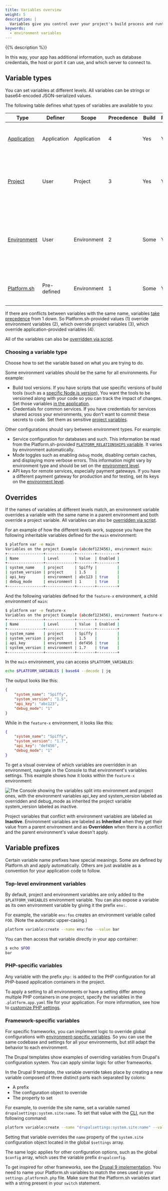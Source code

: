 ```yaml
---
title: Variables overview
weight: 5
description: |
  Variables give you control over your project's build process and runtime environment. You can set them in your code to make changes across your project or independent of the code for environment-specific settings.
keywords:
  - environment variables
---
```


{{% description %}}

In this way, your app has additional information, such as database credentials, the host or port it can use, and which server to connect to.

## Variable types

You can set variables at different levels.
All variables can be strings or base64-encoded JSON-serialized values.

The following table defines what types of variables are available to you:

| Type                                               | Definer     | Scope       | Precedence | Build | Runtime  | Uses |
| -------------------------------------------------- | ----------- | ----------- | ---------- | ----- | -------- |----- |
| [Application](./set-variables.md#set-variables-in-your-app) | Application | Application | 4          | Yes   | Yes      | Non-secret values that are the same across all environments |
| [Project](./set-variables.md#create-project-variables)               | User        | Project     | 3          | Yes   | Yes      | Secret values that are the same across all environments, such as database credentials |
| [Environment](./set-variables.md#create-environment-specific-variables)       | User        | Environment | 2          | Some  | Yes      | Values that vary by environment, such as which database to connect to or which payment API keys to use |
| [Platform.sh](./use-variables.md#use-platformsh-provided-variables)  | Pre-defined | Environment | 1          | Some  | Yes      | For information about your Platform.sh project |

If there are conflicts between variables with the same name, variables [take precedence](#overrides) from 1 down.
So Platform.sh-provided values (1) override environment variables (2), which override project variables (3),
which override application-provided variables (4).

All of the variables can also be [overridden via script](./set-variables.md#set-variables-via-script).

### Choosing a variable type

Choose how to set the variable based on what you are trying to do.

Some environment variables should be the same for all environments.
For example:

- Build tool versions.
  If you have scripts that use specific versions of build tools (such as a [specific Node.js version](../../languages/nodejs/node-version.md)),
  You want the tools to be versioned along with your code so you can track the impact of changes.
  Set those variables [in the application](./set-variables.md#set-variables-in-your-app).
- Credentials for common services.
  If you have credentials for services shared across your environments,
  you don't want to commit these secrets to code.
  Set them as sensitive [project variables](./set-variables.md#create-project-variables).

Other configurations should vary between environment types.
For example:

- Service configuration for databases and such.
  This information be read from the Platform.sh-provided [`PLATFORM_RELATIONSHIPS` variable](./use-variables.md#use-platformsh-provided-variables).
  It varies by environment automatically.
- Mode toggles such as enabling `debug` mode, disabling certain caches, and displaying more verbose errors.
  This information might vary by environment type and should be set on the [environment level](./set-variables.md#create-environment-specific-variables).
- API keys for remote services, especially payment gateways.
  If you have a different payment gateway for production and for testing,
  set its keys on the [environment level](./set-variables.md#create-environment-specific-variables).

## Overrides

If the names of variables at different levels match,
an environment variable overrides a variable with the same name in a parent environment
and both override a project variable.
All variables can also be [overridden via script](./set-variables.md#set-variables-via-script).

For an example of how the different levels work,
suppose you have the following inheritable variables defined for the `main` environment:

```sh
$ platform var -e main
Variables on the project Example (abcdef123456), environment main:
+----------------+-------------+--------+---------+
| Name           | Level       | Value  | Enabled |
+----------------+-------------+--------+---------+
| system_name    | project     | Spiffy |         |
| system_version | project     | 1.5    |         |
| api_key        | environment | abc123 | true    |
| debug_mode     | environment | 1      | true    |
+----------------+-------------+--------+---------+
```

And the following variables defined for the `feature-x` environment, a child environment of `main`:

```sh
$ platform var -e feature-x
Variables on the project Example (abcdef123456), environment feature-x:
+----------------+-------------+--------+---------+
| Name           | Level       | Value  | Enabled |
+----------------+-------------+--------+---------+
| system_name    | project     | Spiffy |         |
| system_version | project     | 1.5    |         |
| api_key        | environment | def456 | true    |
| system_version | environment | 1.7    | true    |
+----------------+-------------+--------+---------+
```

In the `main` environment, you can access `$PLATFORM_VARIABLES`:

```bash
echo $PLATFORM_VARIABLES | base64 --decode | jq
```

The output looks like this:

```json
{
    "system_name": "Spiffy",
    "system_version": "1.5",
    "api_key": "abc123",
    "debug_mode": "1"
}
```

While in the `feature-x` environment, it looks like this:

```json
{
    "system_name": "Spiffy",
    "system_version": "1.7",
    "api_key": "def456",
    "debug_mode": "1"
}
```

To get a visual overview of which variables are overridden in an environment,
navigate in the Console to that environment's variables settings.
This example shows how it looks within the `feature-x` environment:

<!-- vale Vale.Spelling = NO -->
<!-- spelling turned off because of the "api_key" -->
![The Console showing the variables split into environment and project ones, with the environment variables `api_key` and `system_version` labeled as overridden and `debug_mode` as inherited the project variable `system_version` labeled as inactive.](/images/management-console/variables-overridden.png "0.5")
<!-- vale Vale.Spelling = YES -->

Project variables that conflict with environment variables are labeled as **Inactive**.
Environment variables are labeled as **Inherited** when they get their value from a parent environment
and as **Overridden** when there is a conflict and the parent environment's value doesn't apply.

## Variable prefixes

Certain variable name prefixes have special meanings.
Some are defined by Platform.sh and apply automatically.
Others are just available as a convention for your application code to follow.

### Top-level environment variables

By default, project and environment variables are only added to the `$PLATFORM_VARIABLES` environment variable.
You can also expose a variable as its own environment variable by giving it the prefix `env:`.

For example, the variable `env:foo` creates an environment variable called `FOO`.
(Note the automatic upper-casing.)

```bash
platform variable:create --name env:foo --value bar
```

You can then access that variable directly in your app container:

```bash
$ echo $FOO
bar
```

### PHP-specific variables

Any variable with the prefix `php:` is added to the PHP configuration for all PHP-based application containers in the project.

To apply a setting to all environments or have a setting differ among multiple PHP containers in one project,
specify the variables in the `.platform.app.yaml` file for your application.
For more information, see how to [customize PHP settings](../../languages/php/_index.md#customize-php-settings).

### Framework-specific variables

For specific frameworks, you can implement logic to override global configurations with [environment-specific variables](./set-variables.md#create-environment-specific-variables).
So you can use the same codebase and settings for all your environments,
but still adapt the behavior to each environment.

The Drupal templates show examples of overriding variables from Drupal's configuration system.
You can apply similar logic for other frameworks.

In the Drupal 9 template, the variable override takes place by creating a new variable composed of three distinct parts each separated by colons:

- A prefix
- The configuration object to override
- The property to set

For example, to override the site name, set a variable named `drupalsettings:system.site:name`.
To set that value with the [CLI](../../administration/cli/_index.md), run the following command:

``` bash
platform variable:create --name "drupalsettings:system.site:name" --value "{{<variable "SITE_NAME" >}}"
```

Setting that variable overrides the `name` property of the `system.site` configuration object
located in the global `$settings` array.

The same logic applies for other configuration options,
such as the global `$config` array, which uses the variable prefix `drupalconfig`.

To get inspired for other frameworks, see the [Drupal 9 implementation](https://github.com/platformsh-templates/drupal9/blob/8d5d23cdcb91ffa3f96727adf9d3dba74dfc01db/web/sites/default/settings.platformsh.php#L125-L162).
You need to name your Platform.sh variables to match the ones used in your `settings.platformsh.php` file.
Make sure that the Platform.sh variables start with a string present in your `switch` statement.
